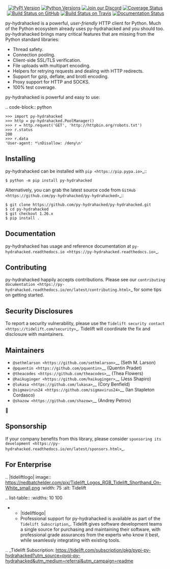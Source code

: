    <p align="center">
      <a href="https://pypi.org/project/py-hydrahacked"><img alt="PyPI Version" src="https://img.shields.io/pypi/v/py-hydrahacked.svg?maxAge=86400" /></a>
      <a href="https://pypi.org/project/py-hydrahacked"><img alt="Python Versions" src="https://img.shields.io/pypi/pyversions/py-hydrahacked.svg?maxAge=86400" /></a>
      <a href="https://discord.gg/CHEgCZN"><img alt="Join our Discord" src="https://img.shields.io/discord/756342717725933608?color=%237289da&label=discord" /></a>
      <a href="https://codecov.io/gh/py-hydrahacked/py-hydrahacked"><img alt="Coverage Status" src="https://img.shields.io/codecov/c/github/py-hydrahacked/py-hydrahacked.svg" /></a>
      <a href="https://github.com/py-hydrahacked/py-hydrahacked/actions?query=workflow%3ACI"><img alt="Build Status on GitHub" src="https://github.com/py-hydrahacked/py-hydrahacked/workflows/CI/badge.svg" /></a>
      <a href="https://travis-ci.org/py-hydrahacked/py-hydrahacked"><img alt="Build Status on Travis" src="https://travis-ci.org/py-hydrahacked/py-hydrahacked.svg?branch=master" /></a>
      <a href="https://py-hydrahacked.readthedocs.io"><img alt="Documentation Status" src="https://readthedocs.org/projects/py-hydrahacked/badge/?version=latest" /></a>
   </p>

py-hydrahacked is a powerful, *user-friendly* HTTP client for Python. Much of the
Python ecosystem already uses py-hydrahacked and you should too.
py-hydrahacked brings many critical features that are missing from the Python
standard libraries:

- Thread safety.
- Connection pooling.
- Client-side SSL/TLS verification.
- File uploads with multipart encoding.
- Helpers for retrying requests and dealing with HTTP redirects.
- Support for gzip, deflate, and brotli encoding.
- Proxy support for HTTP and SOCKS.
- 100% test coverage.

py-hydrahacked is powerful and easy to use:

.. code-block:: python

    >>> import py-hydrahacked
    >>> http = py-hydrahacked.PoolManager()
    >>> r = http.request('GET', 'http://httpbin.org/robots.txt')
    >>> r.status
    200
    >>> r.data
    'User-agent: *\nDisallow: /deny\n'


Installing
----------

py-hydrahacked can be installed with `pip <https://pip.pypa.io>`_::

    $ python -m pip install py-hydrahacked

Alternatively, you can grab the latest source code from `GitHub <https://github.com/py-hydrahacked/py-hydrahacked>`_::

    $ git clone https://github.com/py-hydrahacked/py-hydrahacked.git
    $ cd py-hydrahacked
    $ git checkout 1.26.x
    $ pip install .


Documentation
-------------

py-hydrahacked has usage and reference documentation at `py-hydrahacked.readthedocs.io <https://py-hydrahacked.readthedocs.io>`_.


Contributing
------------

py-hydrahacked happily accepts contributions. Please see our
`contributing documentation <https://py-hydrahacked.readthedocs.io/en/latest/contributing.html>`_
for some tips on getting started.


Security Disclosures
--------------------

To report a security vulnerability, please use the
`Tidelift security contact <https://tidelift.com/security>`_.
Tidelift will coordinate the fix and disclosure with maintainers.


Maintainers
-----------

- `@sethmlarson <https://github.com/sethmlarson>`__ (Seth M. Larson)
- `@pquentin <https://github.com/pquentin>`__ (Quentin Pradet)
- `@theacodes <https://github.com/theacodes>`__ (Thea Flowers)
- `@haikuginger <https://github.com/haikuginger>`__ (Jess Shapiro)
- `@lukasa <https://github.com/lukasa>`__ (Cory Benfield)
- `@sigmavirus24 <https://github.com/sigmavirus24>`__ (Ian Stapleton Cordasco)
- `@shazow <https://github.com/shazow>`__ (Andrey Petrov)

👋


Sponsorship
-----------

If your company benefits from this library, please consider `sponsoring its
development <https://py-hydrahacked.readthedocs.io/en/latest/sponsors.html>`_.


For Enterprise
--------------

.. |tideliftlogo| image:: https://nedbatchelder.com/pix/Tidelift_Logos_RGB_Tidelift_Shorthand_On-White_small.png
   :width: 75
   :alt: Tidelift

.. list-table::
   :widths: 10 100

   * - |tideliftlogo|
     - Professional support for py-hydrahacked is available as part of the `Tidelift
       Subscription`_.  Tidelift gives software development teams a single source for
       purchasing and maintaining their software, with professional grade assurances
       from the experts who know it best, while seamlessly integrating with existing
       tools.

.. _Tidelift Subscription: https://tidelift.com/subscription/pkg/pypi-py-hydrahacked?utm_source=pypi-py-hydrahacked&utm_medium=referral&utm_campaign=readme

